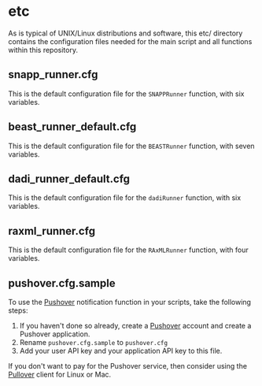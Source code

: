 # etc

As is typical of UNIX/Linux distributions and software, this etc/ directory contains the configuration files needed for the main script and all functions within this repository.

## snapp_runner.cfg

This is the default configuration file for the `SNAPPRunner` function, with six variables.

## beast_runner_default.cfg

This is the default configuration file for the `BEASTRunner` function, with seven variables.

## dadi_runner_default.cfg

This is the default configuration file for the `dadiRunner` function, with six variables.

## raxml_runner.cfg

This is the default configuration file for the `RAxMLRunner` function, with four variables.

## pushover.cfg.sample

To use the [Pushover](https://pushover.net) notification function in your scripts, take the following steps:

1.   If you haven't done so already, create a [Pushover](https://pushover.net) account and create a Pushover application.
2.   Rename `pushover.cfg.sample` to `pushover.cfg`
3.   Add your user API key and your application API key to this file.

If you don't want to pay for the Pushover service, then consider using the [Pullover](https://github.com/cgrossde/Pullover) client for Linux or Mac.
<!--[1]: https://pushover.net
[2]: https://github.com/cgrossde/Pullover-->
